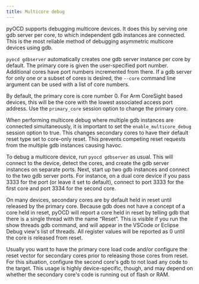 ```yaml
---
title: Multicore debug
---
```


pyOCD supports debugging multicore devices. It does this by serving one gdb server per core, to which
independent gdb instances are connected. This is the most reliable method of debugging asymmetric multicore
devices using gdb.

`pyocd gdbserver` automatically creates one gdb server instance per core by default. The primary core is given the user-specified port number. Additional cores have port numbers incremented from there. If a gdb server for only one or a subset of cores is desired, the `--core` command line argument can be used with a list of core numbers.

By default, the primary core is core number 0. For Arm CoreSight based devices, this will be the core with the lowest associated access port address. Use the `primary_core` session option to change the primary core.

When performing multicore debug where multiple gdb instances are connected simultaneously, it is important to set the `enable_multicore_debug` session option to true. This changes secondary cores to have their default reset type set to core-only reset. This prevents competing reset requests from the multiple gdb instances causing havoc.

To debug a multicore device, run `pyocd gdbserver` as usual. This will connect to the device, detect
the cores, and create the gdb server instances on separate ports. Next, start up two gdb instances
and connect to the two gdb server ports. For instance, on a dual core device if you pass 3333 for
the port (or leave it set to default), connect to port 3333 for the first core and port 3334 for the second core.

On many devices, secondary cores are by default held in reset until released by the primary core.
Because gdb does not have a concept of a core held in reset, pyOCD will report a core held in reset
by telling gdb that there is a single thread with the name “Reset”. This is visible if you run the
show threads gdb command, and will appear in the VSCode or Eclipse Debug view's list of threads. All register
values will be reported as 0 until the core is released from reset.

Usually you want to have the primary core load code and/or configure the reset vector for secondary cores prior to releasing those cores from reset. For this situation, configure the second
core's gdb to not load any code to the target. This usage is highly device-specific, though, and may
depend on whether the secondary core's code is running out of flash or RAM.
